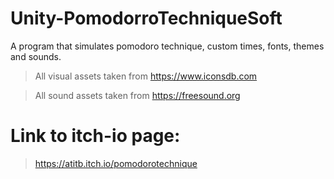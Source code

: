# Unity-PomodorroTechniqueSoft
A program that simulates pomodoro technique, custom times, fonts, themes and sounds.

>All visual assets taken from  https://www.iconsdb.com

>All sound assets taken from https://freesound.org


# Link to itch-io page:

>https://atitb.itch.io/pomodorotechnique
